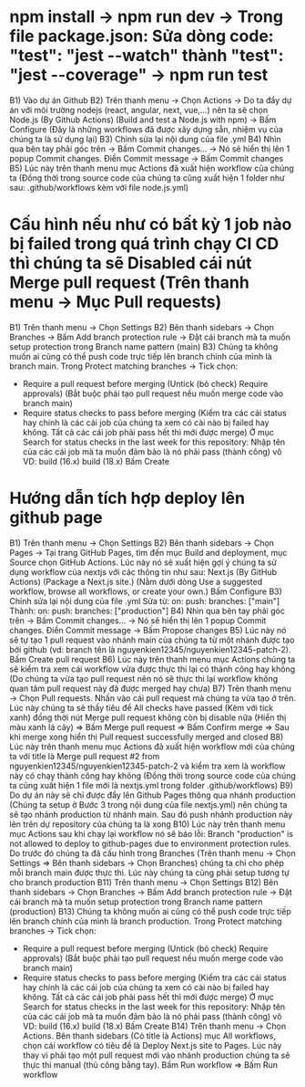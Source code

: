 <!-- CI CD -->
# npm install -> npm run dev -> Trong file package.json: Sửa dòng code: "test": "jest --watch" thành "test": "jest --coverage" -> npm run test
B1) Vào dự án Github
B2) Trên thanh menu -> Chọn Actions -> Do ta đẩy dự án với môi trường nodejs (react, angular, next, vue,...) nên ta sẽ chọn Node.js (By Github Actions) (Build and test a Node.js with npm) -> Bấm Configure (Đây là những workflows đã được xây dựng sẵn, nhiệm vụ của chúng ta là sử dụng lại)
B3) Chỉnh sửa lại nội dung của file .yml
B4) Nhìn qua bên tay phải góc trên -> Bấm Commit changes... -> Nó sẽ hiển thị lên 1 popup Commit changes. Điền Commit message -> Bấm Commit changes
B5) Lúc này trên thanh menu mục Actions đã xuất hiện workflow của chúng ta (Đồng thời trong source code của chúng ta cũng xuất hiện 1 folder như sau: .github/workflows kèm với file node.js.yml)

# Cấu hình nếu như có bất kỳ 1 job nào bị failed trong quá trình chạy CI CD thì chúng ta sẽ Disabled cái nút Merge pull request (Trên thanh menu -> Mục Pull requests)
B1) Trên thanh menu -> Chọn Settings
B2) Bên thanh sidebars -> Chọn Branches -> Bấm Add branch protection rule -> Đặt cái branch mà ta muốn setup protection trong Branch name pattern (main)
B3) Chúng ta không muốn ai cũng có thể push code trực tiếp lên branch chính của mình là branch main. Trong Protect matching branches -> Tick chọn:
- Require a pull request before merging (Untick (bỏ check) Require approvals) (Bắt buộc phải tạo pull request nếu muốn merge code vào branch main)
- Require status checks to pass before merging (Kiểm tra các cái status hay chính là các cái job của chúng ta xem có cài nào bị failed hay không. Tất cả các cái job phải pass hết thì mới được merge)
Ở mục Search for status checks in the last week for this repository: Nhập tên của các cái job mà ta muốn đảm bảo là nó phải pass (thành công) vô 
VD: 
build (16.x)
build (18.x)
Bấm Create

# Hướng dẫn tích hợp deploy lên github page
B1) Trên thanh menu -> Chọn Settings
B2) Bên thanh sidebars -> Chọn Pages -> Tại trang GitHub Pages, tìm đến mục Build and deployment, mục Source chọn GitHub Actions. Lúc này nó sẽ xuất hiện gợi ý chúng ta sử dụng workflow của nextjs với các thông tin như sau:
Next.js (By GitHub Actions) (Package a Next.js site.)
(Nằm dưới dòng Use a suggested workflow, browse all workflows, or create your own.)
Bấm Configure
B3) Chỉnh sửa lại nội dung của file .yml
Sửa từ:
on:
  push:
    branches: ["main"]
Thành: 
on:
  push:
    branches: ["production"]
B4) Nhìn qua bên tay phải góc trên -> Bấm Commit changes... -> Nó sẽ hiển thị lên 1 popup Commit changes. Điền Commit message -> Bấm Propose changes
B5) Lúc này nó sẽ tự tạo 1 pull request vào nhánh main của chúng ta từ một nhánh được tạo bởi github (vd: branch tên là nguyenkien12345/nguyenkien12345-patch-2). Bấm Create pull request
B6) Lúc này trên thanh menu mục Actions chúng ta sẽ kiểm tra xem cái workflow vừa được thực thi lại có thành công hay không (Do chúng ta vừa tạo pull request nên nó sẽ thực thi lại workflow không quan tâm pull request này đã được merged hay chưa)
B7) Trên thanh menu -> Chọn Pull requests. Nhấn vào cái pull request mà chúng ta vừa tạo ở trên. Lúc này chúng ta sẽ thấy tiêu đề All checks have passed (Kèm với tick xanh) đồng thời nút Merge pull request không còn bị disable nữa (Hiển thị màu xanh lá cây) => Bấm Merge pull request => Bấm Confirm merge => Sau khi merge xong hiển thị Pull request successfully merged and closed
B8) Lúc này trên thanh menu mục Actions đã xuất hiện workflow mới của chúng ta với title là Merge pull request #2 from nguyenkien12345/nguyenkien12345-patch-2 và kiểm tra xem là workflow này có chạy thành công hay không
(Đồng thời trong source code của chúng ta cũng xuất hiện 1 file mới là nextjs.yml trong folder .github/workflows)
B9) Do dự án này sẽ chỉ được đẩy lên Github Pages thông qua nhánh production (Chúng ta setup ở Bước 3 trong nội dung của file nextjs.yml) nên chúng ta sẽ tạo nhánh production từ nhánh main. Sau đó push nhánh production này lên trên dự repository của chúng ta là xong
B10) Lúc này trên thanh menu mục Actions sau khi chạy lại workflow nó sẽ báo lỗi: Branch "production" is not allowed to deploy to github-pages due to environment protection rules. Do trước đó chúng ta đã cấu hình trong Branches (Trên thanh menu -> Chọn Settings => Bên thanh sidebars -> Chọn Branches) chúng ta chỉ cho phép mỗi branch main được thực thi. Lúc này chúng ta cũng phải setup tương tự cho branch production
B11) Trên thanh menu -> Chọn Settings
B12) Bên thanh sidebars -> Chọn Branches -> Bấm Add branch protection rule -> Đặt cái branch mà ta muốn setup protection trong Branch name pattern (production)
B13) Chúng ta không muốn ai cũng có thể push code trực tiếp lên branch chính của mình là branch production. Trong Protect matching branches -> Tick chọn:
- Require a pull request before merging (Untick (bỏ check) Require approvals) (Bắt buộc phải tạo pull request nếu muốn merge code vào branch main)
- Require status checks to pass before merging (Kiểm tra các cái status hay chính là các cái job của chúng ta xem có cài nào bị failed hay không. Tất cả các cái job phải pass hết thì mới được merge)
Ở mục Search for status checks in the last week for this repository: Nhập tên của các cái job mà ta muốn đảm bảo là nó phải pass (thành công) vô 
VD: 
build (16.x)
build (18.x)
Bấm Create
B14) Trên thanh menu -> Chọn Actions. Bên thanh sidebars (Có title là Actions) mục All workflows, chọn cái workflow có tiêu đề là Deploy Next.js site to Pages. Lúc này thay vì phải tạo một pull request mới vào nhánh production chúng ta sẽ thực thi manual (thủ công bằng tay). Bấm Run workflow => Bấm Run workflow